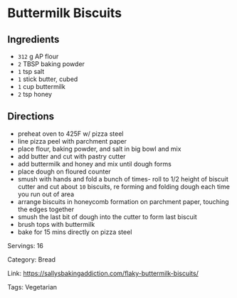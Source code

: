 # Buttermilk Biscuits

## Ingredients

- `312` g AP flour
- `2` TBSP baking powder
- `1` tsp salt
- `1` stick butter, cubed
- `1` cup buttermilk
- `2` tsp honey

## Directions

- preheat oven to 425F w/ pizza steel
- line pizza peel with parchment paper
- place flour, baking powder, and salt in big bowl and mix
- add butter and cut with pastry cutter
- add buttermilk and honey and mix until dough forms
- place dough on floured counter
- smush with hands and fold a bunch of times- roll to 1/2 height of biscuit cutter and cut about `10` biscuits, re forming and folding dough each time you run out of area
- arrange biscuits in honeycomb formation on parchment paper, touching the edges together
- smush the last bit of dough into the cutter to form last biscuit
- brush tops with buttermilk
- bake for 15 mins directly on pizza steel

Servings: 16

Category: Bread

Link: https://sallysbakingaddiction.com/flaky-buttermilk-biscuits/

Tags: Vegetarian

